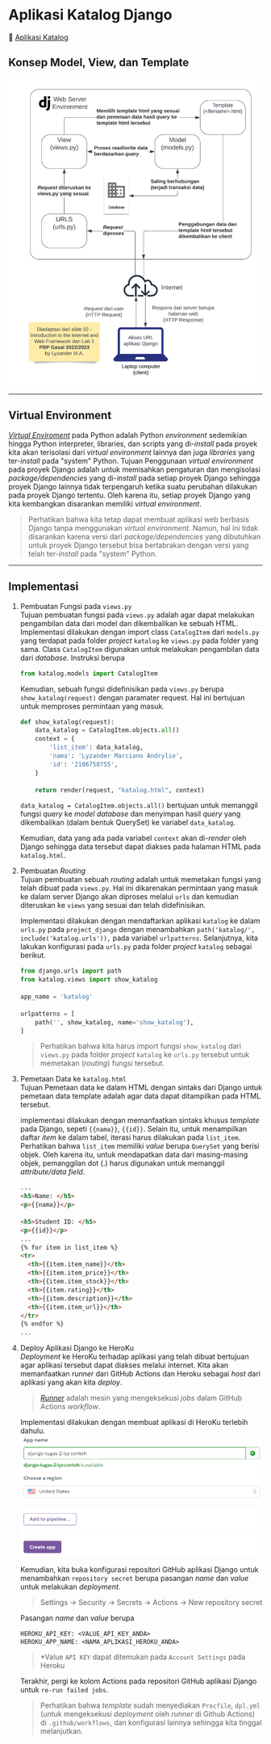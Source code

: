 # Aplikasi Katalog Django
:link: [Aplikasi Katalog](https://django-tugas-2-lyz.herokuapp.com/katalog/)
## Konsep Model, View, dan Template 
![Bagan MVT Django](./resources/bagan_mvt_django.png)
***

## Virtual Environment
[*Virtual Enviroment*](https://docs.python.org/3/library/venv.html#:~:text=A%20virtual%20environment%20is%20a,part%20of%20your%20operating%20system.) pada Python adalah Python *environment* sedemikian hingga Python interpreter, libraries, dan scripts yang di-*install* pada proyek kita akan terisolasi dari *virtual environment* lainnya dan juga *libraries* yang ter-*install* pada "system" Python. Tujuan Penggunaan *virtual environment* pada proyek Django adalah untuk memisahkan pengaturan dan mengisolasi *package/dependencies* yang di-*install* pada setiap proyek Django sehingga proyek Django lainnya tidak terpengaruh ketika suatu perubahan dilakukan pada proyek Django tertentu. Oleh karena itu, setiap proyek Django yang kita kembangkan disarankan memiliki *virtual environment*.

> Perhatikan bahwa kita tetap dapat membuat aplikasi web berbasis Django tanpa menggunakan *virtual environment*. Namun, hal ini tidak disarankan karena versi dari *package/dependencies* yang dibutuhkan untuk proyek Django tersebut bisa bertabrakan dengan versi yang telah ter-*install* pada "system" Python.
***

## Implementasi
1. Pembuatan Fungsi pada `views.py`<br>
Tujuan pembuatan fungsi pada `views.py` adalah agar dapat melakukan pengambilan data dari model dan dikembalikan ke sebuah HTML. Implementasi dilakukan dengan import class `CatalogItem` dari `models.py` yang terdapat pada folder *project* `katalog` ke `views.py` pada folder yang sama. Class `CatalogItem` digunakan untuk melakukan pengambilan data dari *database*. Instruksi berupa

    ```python
    from katalog.models import CatalogItem 
    ```
    Kemudian, sebuah fungsi didefinisikan pada `views.py` berupa `show_katalog(request)` dengan paramater request. Hal ini bertujuan untuk memproses permintaan yang masuk.

    ```python
    def show_katalog(request):
        data_katalog = CatalogItem.objects.all()
        context = {
            'list_item': data_katalog,
            'nama': 'Lyzander Marciano Andrylie',
            'id': '2106750755',
        }

        return render(request, "katalog.html", context)
    ```

    `data_katalog = CatalogItem.objects.all()` bertujuan untuk memanggil fungsi *query* ke *model database* dan menyimpan hasil *query* yang dikembalikan (dalam bentuk QuerySet) ke variabel `data_katalog`.

    Kemudian, data yang ada pada variabel `context` akan di-*render* oleh Django sehingga data tersebut dapat diakses pada halaman HTML pada `katalog.html`.

2. Pembuatan *Routing*<br>
Tujuan pembuatan sebuah *routing* adalah untuk memetakan fungsi yang telah dibuat pada `views.py`. Hal ini dikarenakan permintaan yang masuk ke dalam server Django akan diproses melalui `urls` dan kemudian diteruskan ke `views` yang sesuai dan telah didefinisikan.

    Implementasi dilakukan dengan mendaftarkan aplikasi `katalog` ke dalam `urls.py` pada `project_django` dengan menambahkan `path('katalog/', include('katalog.urls')),` pada variabel `urlpatterns`. Selanjutnya, kita lakukan konfigurasi pada `urls.py` pada folder *project* `katalog` sebagai berikut.

    ```python
    from django.urls import path
    from katalog.views import show_katalog

    app_name = 'katalog'

    urlpatterns = [
        path('', show_katalog, name='show_katalog'),
    ]
    ```

    > Perhatikan bahwa kita harus import fungsi `show_katalog` dari `views.py` pada folder *project* `katalog` ke `urls.py` tersebut untuk memetakan (*routing*) fungsi tersebut. 

3. Pemetaan Data ke `katalog.html`<br>
Tujuan Pemetaan data ke dalam HTML dengan sintaks dari Django untuk pemetaan data template adalah agar data dapat ditampilkan pada HTML tersebut. 

    implementasi dilakukan dengan memanfaatkan sintaks khusus *template* pada Django, sepeti `{{nama}}`, `{{id}}`. Selain itu, untuk menampilkan daftar *item* ke dalam tabel, iterasi harus dilakukan pada `list_item`. Perhatikan bahwa `list_item` memiliki *value* berupa `QuerySet` yang berisi objek. Oleh karena itu, untuk mendapatkan data dari masing-masing objek, pemanggilan dot (.) harus digunakan untuk memanggil *attribute/data field*.

    ```html
    ...
    <h5>Name: </h5>
    <p>{{nama}}</p>

    <h5>Student ID: </h5>
    <p>{{id}}</p>
    ...
    {% for item in list_item %}
    <tr>
      <th>{{item.item_name}}</th>
      <th>{{item.item_price}}</th>
      <th>{{item.item_stock}}</th>
      <th>{{item.rating}}</th>
      <th>{{item.description}}</th>
      <th>{{item.item_url}}</th>
    </tr>
    {% endfor %}
    ...
    ```

4. Deploy Aplikasi Django ke HeroKu<br>
*Deployment* ke HeroKu terhadap aplikasi yang telah dibuat bertujuan agar aplikasi tersebut dapat diakses melalui internet. Kita akan memanfaatkan *runner* dari GitHub Actions dan Heroku sebagai *host* dari aplikasi yang akan kita *deploy*.

    > [*Runner*](https://docs.github.com/en/actions/using-github-hosted-runners/about-github-hosted-runners) adalah mesin yang mengeksekusi *jobs* dalam GitHub Actions *workflow*.
    
    Implementasi dilakukan dengan membuat aplikasi di HeroKu terlebih dahulu.
    ![Membuat Aplikasi HeroKu](./resources/buat_app_heroku.jpg)

    Kemudian, kita buka konfigurasi repositori GitHub aplikasi Django untuk menambahkan `repository secret` berupa pasangan *name* dan *value* untuk melakukan *deployment*.

    > Settings -> Security -> Secrets -> Actions -> New repository secret

    Pasangan *name* dan *value* berupa 
    
    ```
    HEROKU_API_KEY: <VALUE_API_KEY_ANDA>
    HEROKU_APP_NAME: <NAMA_APLIKASI_HEROKU_ANDA>
    ```
    > *Value `API KEY` dapat ditemukan pada `Account Settings` pada Heroku

    Terakhir, pergi ke kolom Actions pada repositori GitHub aplikasi Django untuk `re-run failed jobs`.

    > Perhatikan bahwa *template* sudah menyediakan `Procfile`, `dpl.yml` (untuk mengeksekusi *deployment* oleh *runner* di Github Actions) di `.github/workflows`, dan konfigurasi lainnya sehingga kita tinggal melanjutkan.